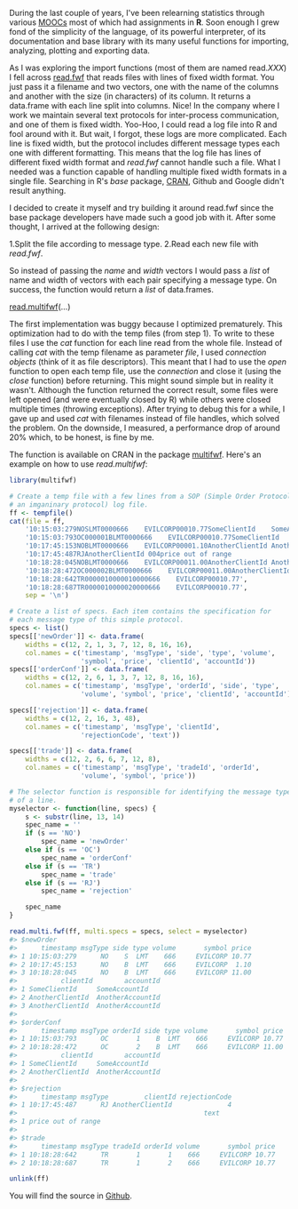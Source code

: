 During the last couple of years, I've been relearning statistics through various [MOOCs](http://Massive%20open%20online%20course) most of which had assignments in **R**. Soon enough I grew fond of the simplicity of the language, of its powerful interpreter, of its documentation and base library with its many useful functions for importing, analyzing, plotting and exporting data.

As I was exploring the import functions (most of them are named read.*XXX*) I fell across [read.fwf](https://stat.ethz.ch/R-manual/R-devel/library/utils/html/read.fwf.html) that reads files with lines of fixed width format. You just pass it a filename and two vectors, one with the name of the columns and another with the size (in characters) of its column. It returns a data.frame with each line split into columns. Nice! In the company where I work we maintain several text protocols for inter-process communication, and one of them is fixed width. Yoo-Hoo, I could read a log file into R and fool around with it. But wait, I forgot, these logs are more complicated. Each line is fixed width, but the protocol includes different message types each one with different formatting. This means that the log file has lines of different fixed width format and *read.fwf* cannot handle such a file. What I needed was a function capable of handling multiple fixed width formats in a single file. Searching in R's *base* package, [CRAN](https://cran.r-project.org), Github and Google didn't result anything.

I decided to create it myself and try building it around read.fwf since the base package developers have made such a good job with it. After some thought, I arrived at the following design:

1.Split the file according to message type. 2.Read each new file with *read.fwf*.

So instead of passing the *name* and *width* vectors I would pass a *list* of name and width of vectors with each pair specifying a message type. On success, the function would return a *list* of data.frames.

[read.multifwf](http://finzi.psych.upenn.edu/library/multifwf/html/read.multi.fwf.html)(...)

The first implementation was buggy because I optimized prematurely. This optimization had to do with the temp files (from step 1). To write to these files I use the *cat* function for each line read from the whole file. Instead of calling *cat* with the temp filename as parameter *file*, I used *connection objects* (think of it as file descriptors). This meant that I had to use the *open* function to open each temp file, use the *connection* and close it (using the *close* function) before returning. This might sound simple but in reality it wasn't. Although the function returned the correct result, some files were left opened (and were eventually closed by R) while others were closed multiple times (throwing exceptions). After trying to debug this for a while, I gave up and used *cat* with filenames instead of file handles, which solved the problem. On the downside, I measured, a performance drop of around 20% which, to be honest, is fine by me.

The function is available on CRAN in the package [multifwf](https://cran.r-project.org/web/packages/multifwf/index.html). Here's an example on how to use *read.multifwf*:

``` r
library(multifwf)

# Create a temp file with a few lines from a SOP (Simple Order Protocol,
# an imganinary protocol) log file.
ff <- tempfile()
cat(file = ff, 
    '10:15:03:279NOSLMT0000666    EVILCORP00010.77SomeClientId    SomeAccountId   ',
    '10:15:03:793OC000001BLMT0000666    EVILCORP00010.77SomeClientId    SomeAccountId   ',
    '10:17:45:153NOBLMT0000666    EVILCORP00001.10AnotherClientId AnotherAccountId',
    '10:17:45:487RJAnotherClientId 004price out of range                              ',
    '10:18:28:045NOBLMT0000666    EVILCORP00011.00AnotherClientId AnotherAccountId',
    '10:18:28:472OC000002BLMT0000666    EVILCORP00011.00AnotherClientId AnotherAccountId',
    '10:18:28:642TR0000010000010000666    EVILCORP00010.77',
    '10:18:28:687TR0000010000020000666    EVILCORP00010.77', 
    sep = '\n')

# Create a list of specs. Each item contains the specification for
# each message type of this simple protocol.
specs <- list()
specs[['newOrder']] <- data.frame(
    widths = c(12, 2, 1, 3, 7, 12, 8, 16, 16), 
    col.names = c('timestamp', 'msgType', 'side', 'type', 'volume', 
                  'symbol', 'price', 'clientId', 'accountId'))
specs[['orderConf']] <- data.frame(
    widths = c(12, 2, 6, 1, 3, 7, 12, 8, 16, 16), 
    col.names = c('timestamp', 'msgType', 'orderId', 'side', 'type', 
                  'volume', 'symbol', 'price', 'clientId', 'accountId'))

specs[['rejection']] <- data.frame(
    widths = c(12, 2, 16, 3, 48), 
    col.names = c('timestamp', 'msgType', 'clientId', 
                  'rejectionCode', 'text'))

specs[['trade']] <- data.frame(
    widths = c(12, 2, 6, 6, 7, 12, 8), 
    col.names = c('timestamp', 'msgType', 'tradeId', 'orderId', 
                  'volume', 'symbol', 'price'))

# The selector function is responsible for identifying the message type 
# of a line.
myselector <- function(line, specs) {
    s <- substr(line, 13, 14)
    spec_name = ''
    if (s == 'NO')
        spec_name = 'newOrder'
    else if (s == 'OC')
        spec_name = 'orderConf'
    else if (s == 'TR')
        spec_name = 'trade'
    else if (s == 'RJ')
        spec_name = 'rejection'

    spec_name
}

read.multi.fwf(ff, multi.specs = specs, select = myselector)
#> $newOrder
#>      timestamp msgType side type volume       symbol price
#> 1 10:15:03:279      NO    S  LMT    666     EVILCORP 10.77
#> 2 10:17:45:153      NO    B  LMT    666     EVILCORP  1.10
#> 3 10:18:28:045      NO    B  LMT    666     EVILCORP 11.00
#>           clientId        accountId
#> 1 SomeClientId     SomeAccountId   
#> 2 AnotherClientId  AnotherAccountId
#> 3 AnotherClientId  AnotherAccountId
#> 
#> $orderConf
#>      timestamp msgType orderId side type volume       symbol price
#> 1 10:15:03:793      OC       1    B  LMT    666     EVILCORP 10.77
#> 2 10:18:28:472      OC       2    B  LMT    666     EVILCORP 11.00
#>           clientId        accountId
#> 1 SomeClientId     SomeAccountId   
#> 2 AnotherClientId  AnotherAccountId
#> 
#> $rejection
#>      timestamp msgType         clientId rejectionCode
#> 1 10:17:45:487      RJ AnotherClientId              4
#>                                               text
#> 1 price out of range                              
#> 
#> $trade
#>      timestamp msgType tradeId orderId volume       symbol price
#> 1 10:18:28:642      TR       1       1    666     EVILCORP 10.77
#> 2 10:18:28:687      TR       1       2    666     EVILCORP 10.77

unlink(ff)
```

You will find the source in [Github](https://github.com/prontog/multifwf).
